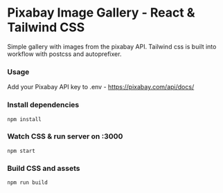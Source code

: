 # Pixabay Image Gallery - React & Tailwind CSS
Simple gallery with images from the pixabay API. Tailwind css is built into workflow with postcss and autoprefixer.

### Usage
Add your Pixabay API key to .env - https://pixabay.com/api/docs/

### Install dependencies
```
npm install
```

### Watch CSS & run server on :3000
```
npm start
```

### Build CSS and assets
```
npm run build
```
